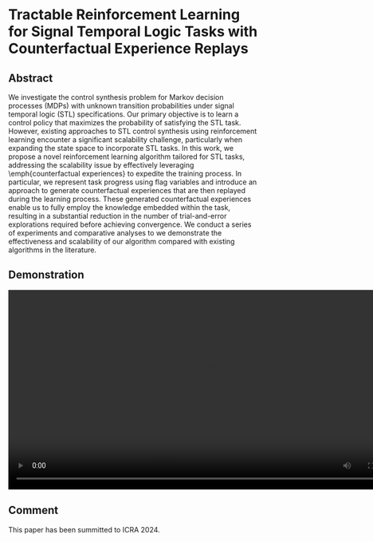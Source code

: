 # Tractable Reinforcement Learning for Signal Temporal Logic Tasks with Counterfactual Experience Replays

## Abstract

We investigate the control synthesis problem for Markov decision processes (MDPs) with unknown transition probabilities under signal temporal logic (STL) specifications. Our primary objective is to learn a control policy that maximizes the probability of satisfying the STL task.  However, existing approaches to STL control synthesis using reinforcement learning encounter a significant scalability challenge, particularly when expanding the state space to incorporate STL tasks. In this work, we propose a novel reinforcement learning algorithm tailored for STL tasks, addressing the scalability issue by effectively leveraging \emph{counterfactual experiences} to expedite the training process. In particular, we represent task progress using flag variables and introduce an approach to generate counterfactual experiences that are then replayed during the learning process. These generated counterfactual experiences enable us to fully employ the knowledge embedded within the task, resulting in a substantial reduction in the number of trial-and-error explorations required before achieving convergence. We conduct  a series of experiments and comparative analyses to we demonstrate the effectiveness and scalability of our algorithm compared with existing algorithms in the literature.

## Demonstration

<video width="800" height=auto controls>
  <source src="https://github.com/WSQsGithub/STL-CFER/assets/70429350/a082ead3-2e10-403f-8618-c7d2a0c35543" type="video/mp4">
</video>


## Comment

This paper has been summitted to ICRA 2024.
